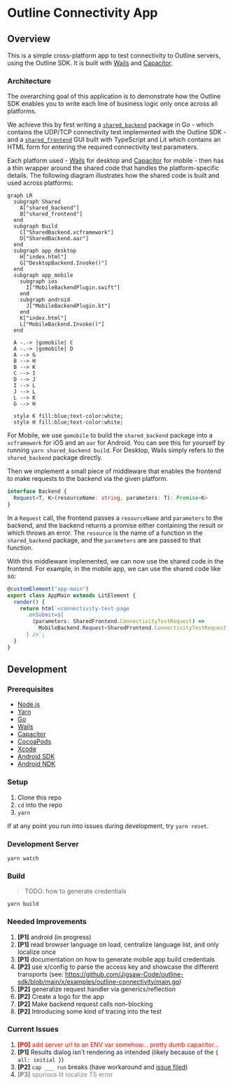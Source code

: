 # Outline Connectivity App

## Overview

This is a simple cross-platform app to test connectivity to Outline servers, using the Outline SDK. It is built with [Wails](https://wails.app/) and [Capacitor](https://capacitorjs.com/).

### Architecture

The overarching goal of this application is to demonstrate how the Outline SDK enables you to write each line of business logic only once across all platforms.

We achieve this by first writing a [`shared_backend`](./shared_backend) package in Go - which contains the UDP/TCP connectivity test implemented with the Outline SDK - and a [`shared_frontend`](./shared_frontend/) GUI built with TypeScript and Lit which contains an HTML form for entering the required connectivity test parameters.

Each platform used - [Wails](https://wails.app/) for desktop and [Capacitor](https://capacitorjs.com/) for mobile - then has a thin wrapper around the shared code that handles the platform-specific details. The following diagram illustrates how the shared code is built and used across platforms:

```mermaid
graph LR
  subgraph Shared
    A["shared_backend"]
    B["shared_frontend"]
  end
  subgraph Build
    C["SharedBackend.xcframework"]
    D["SharedBackend.aar"]
  end
  subgraph app_desktop
    H["index.html"]
    G["DesktopBackend.Invoke()"]
  end
  subgraph app_mobile
    subgraph ios
      I["MobileBackendPlugin.swift"]
    end
    subgraph android
      J["MobileBackendPlugin.kt"]
    end
    K["index.html"]
    L["MobileBackend.Invoke()"]
  end

  A -.-> |gomobile| C
  A -.-> |gomobile| D
  A --> G
  B --> H
  B --> K
  C --> I
  D --> J
  I --> L
  J --> L
  L --> K
  G --> H

  style K fill:blue;text-color:white;
  style H fill:blue;text-color:white;
```

For Mobile, we use `gomobile` to build the `shared_backend` package into a `xcframework` for iOS and an `aar` for Android. You can see this for yourself by running `yarn shared_backend build`. For Desktop, Wails simply refers to the `shared_backend` package directly.

Then we implement a small piece of middleware that enables the frontend to make requests to the backend via the given platform.

```ts
interface Backend {
  Request<T, K>(resourceName: string, parameters: T): Promise<K>
}
```

In a `Request` call, the frontend passes a `resourceName` and `parameters` to the backend, and the backend returns a promise either containing the result or which throws an error. The `resource` is the name of a function in the `shared_backend` package, and the `parameters` are are passed to that function.

With this middleware implemented, we can now use the shared code in the frontend. For example, in the mobile app, we can use the shared code like so:

```ts
@customElement("app-main")
export class AppMain extends LitElement {
  render() {
    return html`<connectivity-test-page 
      .onSubmit=${
        (parameters: SharedFrontend.ConnectivityTestRequest) =>
          MobileBackend.Request<SharedFrontend.ConnectivityTestRequest, SharedFrontend.ConnectivityTestResponse>("ConnectivityTest", parameters)
      } />`;
  }
}
```

## Development

### Prerequisites

- [Node.js](https://nodejs.org/)
- [Yarn](https://yarnpkg.com/)
- [Go](https://golang.org/)
- [Wails](https://wails.app/)
- [Capacitor](https://capacitorjs.com/)
- [CocoaPods](https://cocoapods.org/)
- [Xcode](https://developer.apple.com/xcode/)
- [Android SDK](https://developer.android.com/studio)
- [Android NDK](https://developer.android.com/ndk)

### Setup

1. Clone this repo
1. `cd` into the repo
1. `yarn`

If at any point you run into issues during development, try `yarn reset`.

### Development Server

`yarn watch`

### Build

> TODO: how to generate credentials

`yarn build`

### Needed Improvements

1. **\[P1\]** android (in progress)
1. **\[P1\]** read browser language on load, centralize language list, and only localize once
1. **\[P1\]** documentation on how to generate mobile app build credentials
1. **\[P2\]** use x/config to parse the access key and showcase the different transports (see: https://github.com/Jigsaw-Code/outline-sdk/blob/main/x/examples/outline-connectivity/main.go)
1. **\[P2\]** generalize request handler via generics/reflection
1. **\[P2\]** Create a logo for the app
1. **\[P2\]** Make backend request calls non-blocking
1. **\[P2\]** Introducing some kind of tracing into the test

### Current Issues

1. <span style="color:red">**\[P0\]** add server url to an ENV var somehow... pretty dumb capacitor...</span>
1. **\[P1\]** Results dialog isn't rendering as intended (likely because of the `{ all: initial }`)
1. **\[P2\]** `cap ___ run` breaks (have workaround and [issue filed](https://github.com/ionic-team/capacitor/issues/6791))
1. <span style="color:gray">**\[P3\]** spurious lit localize TS error</span>
